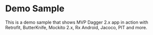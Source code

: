 Demo Sample
===
This is a demo sample that shows MVP Dagger 2.x app in action with Retrofit, ButterKnife, Mockito 2.x, 
Rx Android, Jacoco, PIT and more.  
